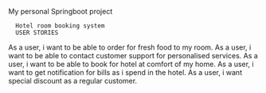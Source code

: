 My personal Springboot project

      Hotel room booking system
      USER STORIES
As a user, i want to be able to order for fresh food to my room.
As a user, i want to be able to contact customer support for personalised services.
As a user, i want to be able to book for hotel at comfort of my home.
As a user, i want to get notification for bills as i spend in the hotel.
As a user, i want special discount as a regular customer.